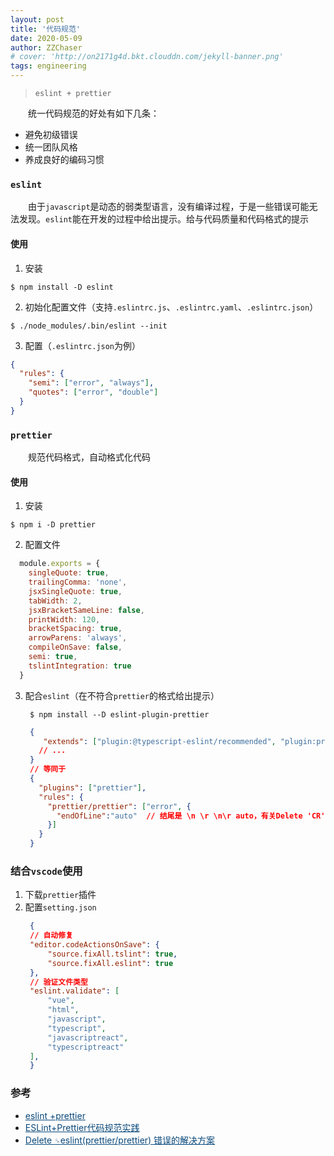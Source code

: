 ```yaml
---
layout: post
title: '代码规范'
date: 2020-05-09
author: ZZChaser
# cover: 'http://on2171g4d.bkt.clouddn.com/jekyll-banner.png'
tags: engineering
---
```


> `eslint + prettier`

&emsp;&emsp;统一代码规范的好处有如下几条：
* 避免初级错误
* 统一团队风格
* 养成良好的编码习惯

### `eslint`
&emsp;&emsp;由于`javascript`是动态的弱类型语言，没有编译过程，于是一些错误可能无法发现。`eslint`能在开发的过程中给出提示。给与代码质量和代码格式的提示
#### 使用
1. 安装
  ```text
  $ npm install -D eslint

  ```
2. 初始化配置文件（支持`.eslintrc.js`、`.eslintrc.yaml`、`.eslintrc.json`）
  ```text
  $ ./node_modules/.bin/eslint --init
  ```
3. 配置（`.eslintrc.json`为例）
  ```json
  {
    "rules": {
      "semi": ["error", "always"],
      "quotes": ["error", "double"]
    }
  }
  ```

### `prettier`
&emsp;&emsp;规范代码格式，自动格式化代码
#### 使用
1. 安装
  ```text
  $ npm i -D prettier

  ```
2. 配置文件
  ```js
    module.exports = {
      singleQuote: true,
      trailingComma: 'none',
      jsxSingleQuote: true,
      tabWidth: 2,
      jsxBracketSameLine: false,
      printWidth: 120,
      bracketSpacing: true,
      arrowParens: 'always',
      compileOnSave: false,
      semi: true,
      tslintIntegration: true
    }

  ```
3. 配合`eslint`（在不符合`prettier`的格式给出提示）
   ```text
    $ npm install --D eslint-plugin-prettier
   ```
   ```json
    {
       "extends": ["plugin:@typescript-eslint/recommended", "plugin:prettier/recommended"],
      // ...
    }
    // 等同于
    {
      "plugins": ["prettier"],
      "rules": {
        "prettier/prettier": ["error", {
          "endOfLine":"auto"  // 结尾是 \n \r \n\r auto，有关Delete 'CR'的问题
        }]
      }
    }
   ```
### 结合`vscode`使用
1. 下载`prettier`插件
2. 配置`setting.json`
   ```json
    {
    // 自动修复
    "editor.codeActionsOnSave": {
        "source.fixAll.tslint": true,
        "source.fixAll.eslint": true
    },
    // 验证文件类型
    "eslint.validate": [  
        "vue",
        "html",
        "javascript",
        "typescript",
        "javascriptreact",
        "typescriptreact"
    ],
    }
   ```
### 参考
* <a style='color:#0A497B' href='https://juejin.im/post/5b27a326e51d45588a7dac57' target='_blank'>eslint +prettier</a>
* <a style='color:#0A497B' href='https://www.jianshu.com/p/dd07cca0a48e' target='_blank'>ESLint+Prettier代码规范实践</a>
* <a style='color:#0A497B' href='https://copyfuture.com/blogs-details/20200221154453353i9w32fbrpj93jb4' target='_blank'>Delete `␍`eslint(prettier/prettier) 错误的解决方案</a>
